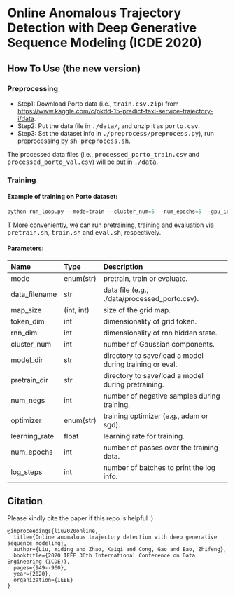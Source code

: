 # Online Anomalous Trajectory Detection with Deep Generative Sequence Modeling (ICDE 2020)

## How To Use (the new version)

### Preprocessing
- Step1: Download Porto data (i.e., <tt>train.csv.zip</tt>) from https://www.kaggle.com/c/pkdd-15-predict-taxi-service-trajectory-i/data.
- Step2: Put the data file in <tt>./data/</tt>, and unzip it as <tt>porto.csv</tt>.
- Step3: Set the dataset info in <tt>./preprocess/preprocess.py</tt>), run preprocessing by <tt>sh preprocess.sh</tt>.

The processed data files (i.e., <tt>processed_porto_train.csv</tt> and <tt>processed_porto_val.csv</tt>) will be put in <tt>./data</tt>.


### Training 

#### Example of training on Porto dataset:
```python
python run_loop.py --mode=train --cluster_num=5 --num_epochs=5 --gpu_id=0 --model_dir=./ckpt --learning_rate=1e-4 --num_epochs=10 --pretrain_dir=./pretrain
```
T
More conveniently, we can run pretraining, training and evaluation via <tt>pretrain.sh</tt>, <tt>train.sh</tt> and <tt>eval.sh</tt>, respectively.

#### Parameters:
| Name                  | Type            | Description   |
| :-------------        |:-------------   |:------------- |
| mode                  | enum(str)       | pretrain, train or evaluate. |
| data_filename         | str             | data file (e.g., ./data/processed_porto.csv). |
| map_size              | \(int, int\)    | size of the grid map. |
| token_dim             | int             | dimensionality of grid token. | 
| rnn_dim               | int             | dimensionality of rnn hidden state. |
| cluster_num           | int             | number of Gaussian components. |
| model_dir             | str             | directory to save/load a model during training or eval. |
| pretrain_dir          | str             | directory to save/load a model during pretraining.  |
| num_negs              | int             | number of negative samples during training.  |
| optimizer             | enum(str)       | training optimizer (e.g., adam or sgd). |
| learning_rate         | float           | learning rate for training. |
| num_epochs            | int             | number of passes over the training data. |
| log_steps             | int             | number of batches to print the log info. |

## Citation

Please kindly cite the paper if this repo is helpful :)

```
@inproceedings{liu2020online,
  title={Online anomalous trajectory detection with deep generative sequence modeling},
  author={Liu, Yiding and Zhao, Kaiqi and Cong, Gao and Bao, Zhifeng},
  booktitle={2020 IEEE 36th International Conference on Data Engineering (ICDE)},
  pages={949--960},
  year={2020},
  organization={IEEE}
}
```
